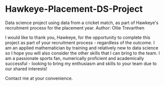 # Hawkeye-Placement-DS-Project
Data science project using data from a cricket match, as part of Hawkeye's recruitment process for the placement year. Author: Ollie Trevarthen

I would like to thank you, Hawkeye, for the opportunity to complete this project as part of your recruitment process - regardless of the outcome. I am an applied mathematician by training and relatively new to data science so I hope you will also consider the other skills that I can bring to the team. I am a passionate sports fan, numerically proficient and academically successful - looking to bring my enthusiasm and skills to your team due to our shared interests! 

Contact me at your convenience.
